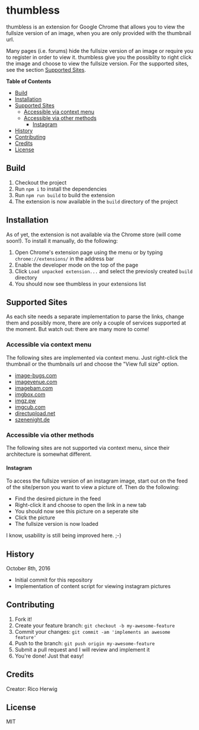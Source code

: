 # thumbless
thumbless is an extension for Google Chrome that allows you to view the fullsize version
of an image, when you are only provided with the thumbnail url.

Many pages (i.e. forums) hide the fullsize version of an image or require you to register
in order to view it. thumbless give you the possiblity to right click the image and choose
to view the fullsize version. For the supported sites, 
see the section [Supported Sites](#supported-sites).

**Table of Contents**
- [Build](#build)
- [Installation](#installation)
- [Supported Sites](#supported-sites)
  - [Accessible via context menu](#context-menu)
  - [Accessible via other methods](#other-methods)
    - [Instagram](#instagram)
- [History](#history)
- [Contributing](#contributing)
- [Credits](#credits)
- [License](#license)

## Build <a id="build"></a>
1. Checkout the project
2. Run `npm i` to install the dependencies
3. Run `npm run build` to build the extension
4. The extension is now available in the `build` directory of the project

## Installation <a id="installation"></a>
As of yet, the extension is not available via the Chrome store (will come soon!).
To install it manually, do the following:
1. Open Chrome's extension page using the menu or by typing `chrome://extensions/`
in the address bar
2. Enable the developer mode on the top of the page
3. Click `Load unpacked extension...` and select the previosly created `build` directory
4. You should now see thumbless in your extensions list

## Supported Sites <a id="supported-sites"></a>
As each site needs a separate implementation to parse the links, change them
and possibly more, there are only a couple of services supported at the moment.
But watch out: there are many more to come!

### Accessible via context menu <a id="context-menu"></a>
The following sites are implemented via context menu. Just right-click the thumbnail
or the thumbnails url and choose the "View full size" option.

- [image-bugs.com](http://image-bugs.com)
- [imagevenue.com](http://imagevenue.com)
- [imagebam.com](http://imagebam.com)
- [imgbox.com](http://imgbox.com)
- [imgz.pw](http://imgz.pw)
- [imgcub.com](http://imgcub.com)
- [directupload.net](http://directupload.net)
- [szenenight.de](http://szenenight.de)

### Accessible via other methods <a id="other-methods"></a>
The following sites are not supported via context menu, since their architecture is
somewhat different.

#### Instagram <a id="instagram"></a>
To access the fullsize version of an instagram image, start out on the feed of the
site/person you want to view a picture of. Then do the following:
- Find the desired picture in the feed
- Right-click it and choose to open the link in a new tab
- You should now see this picture on a seperate site
- Click the picture
- The fullsize version is now loaded

I know, usability is still being improved here. ;-)

## History <a id="history"></a>
October 8th, 2016
- Initial commit for this repository
- Implementation of content script for viewing instagram pictures

## Contributing <a id="contributing"></a>
1. Fork it!
2. Create your feature branch: `git checkout -b my-awesome-feature`
3. Commit your changes: `git commit -am 'implements an awesome feature'`
4. Push to the branch: `git push origin my-awesome-feature`
5. Submit a pull request and I will review and implement it
6. You're done! Just that easy!

## Credits <a id="credits"></a>
Creator: Rico Herwig

## License <a id="license"></a>
MIT
